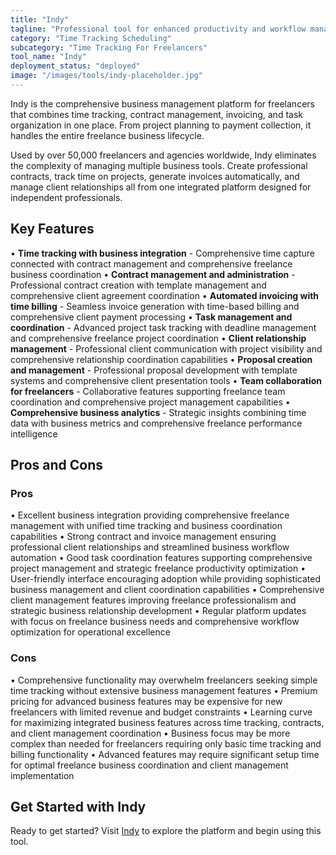```yaml
---
title: "Indy"
tagline: "Professional tool for enhanced productivity and workflow management"
category: "Time Tracking Scheduling"
subcategory: "Time Tracking For Freelancers"
tool_name: "Indy"
deployment_status: "deployed"
image: "/images/tools/indy-placeholder.jpg"
---
```

Indy is the comprehensive business management platform for freelancers that combines time tracking, contract management, invoicing, and task organization in one place. From project planning to payment collection, it handles the entire freelance business lifecycle.

Used by over 50,000 freelancers and agencies worldwide, Indy eliminates the complexity of managing multiple business tools. Create professional contracts, track time on projects, generate invoices automatically, and manage client relationships all from one integrated platform designed for independent professionals.

## Key Features

• **Time tracking with business integration** - Comprehensive time capture connected with contract management and comprehensive freelance business coordination
• **Contract management and administration** - Professional contract creation with template management and comprehensive client agreement coordination
• **Automated invoicing with time billing** - Seamless invoice generation with time-based billing and comprehensive client payment processing
• **Task management and coordination** - Advanced project task tracking with deadline management and comprehensive freelance project coordination
• **Client relationship management** - Professional client communication with project visibility and comprehensive relationship coordination capabilities
• **Proposal creation and management** - Professional proposal development with template systems and comprehensive client presentation tools
• **Team collaboration for freelancers** - Collaborative features supporting freelance team coordination and comprehensive project management capabilities
• **Comprehensive business analytics** - Strategic insights combining time data with business metrics and comprehensive freelance performance intelligence

## Pros and Cons

### Pros
• Excellent business integration providing comprehensive freelance management with unified time tracking and business coordination capabilities
• Strong contract and invoice management ensuring professional client relationships and streamlined business workflow automation
• Good task coordination features supporting comprehensive project management and strategic freelance productivity optimization
• User-friendly interface encouraging adoption while providing sophisticated business management and client coordination capabilities
• Comprehensive client management features improving freelance professionalism and strategic business relationship development
• Regular platform updates with focus on freelance business needs and comprehensive workflow optimization for operational excellence

### Cons
• Comprehensive functionality may overwhelm freelancers seeking simple time tracking without extensive business management features
• Premium pricing for advanced business features may be expensive for new freelancers with limited revenue and budget constraints
• Learning curve for maximizing integrated business features across time tracking, contracts, and client management coordination
• Business focus may be more complex than needed for freelancers requiring only basic time tracking and billing functionality
• Advanced features may require significant setup time for optimal freelance business coordination and client management implementation
## Get Started with Indy

Ready to get started? Visit [Indy](https://indy.com) to explore the platform and begin using this tool.
